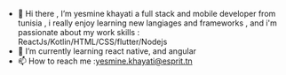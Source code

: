 - 👋 Hi there , I’m yesmine khayati  a full stack and mobile developer 
 from tunisia  , 
i really enjoy learning new langiages and  frameworks , and i'm passionate about my work 
skills : ReactJs/Kotlin/HTML/CSS/flutter/Nodejs
- 🌱 I’m currently learning react native, and angular 
- 📫 How to reach me :yesmine.khayati@esprit.tn

